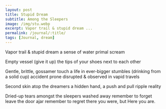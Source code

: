 ```yaml
---
layout: post
title: Stupid Dream
subtitle: Among the Sleepers
image: /img/stu.webp
excerpt: Vapor trail & stupid dream ...
permalink: /journal/:title/
tags: [Journal, dream]
---
```


Vapor trail &
stupid dream
a sense of water
primal scream

Empty vessel
(give it up)
the tips of your shoes
next to each other

Gentle, brittle, gossamer touch
a life in ever-bigger stumbles
(drinking from a solid cup)
accident prone
disrupted & observed in
vapid travels

Second skin atop
the dreamers
a hidden hand, a
push and pull
ripple reality

Dried-up tears amongst
the sleepers
washed away
remember to forget
leave the door ajar
remember to regret
there you were, but
Here you are.